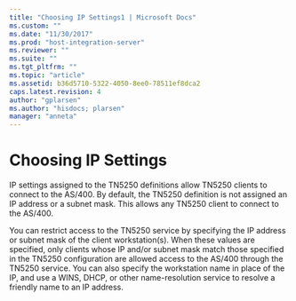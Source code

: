 ```yaml
---
title: "Choosing IP Settings1 | Microsoft Docs"
ms.custom: ""
ms.date: "11/30/2017"
ms.prod: "host-integration-server"
ms.reviewer: ""
ms.suite: ""
ms.tgt_pltfrm: ""
ms.topic: "article"
ms.assetid: b36d5710-5322-4050-8ee0-78511ef8dca2
caps.latest.revision: 4
author: "gplarsen"
ms.author: "hisdocs; plarsen"
manager: "anneta"
---
```

# Choosing IP Settings
IP settings assigned to the TN5250 definitions allow TN5250 clients to connect to the AS/400. By default, the TN5250 definition is not assigned an IP address or a subnet mask. This allows any TN5250 client to connect to the AS/400.  
  
 You can restrict access to the TN5250 service by specifying the IP address or subnet mask of the client workstation(s). When these values are specified, only clients whose IP and/or subnet mask match those specified in the TN5250 configuration are allowed access to the AS/400 through the TN5250 service. You can also specify the workstation name in place of the IP, and use a WINS, DHCP, or other name-resolution service to resolve a friendly name to an IP address.